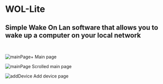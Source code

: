# WOL-Lite

## Simple Wake On Lan software that allows you to wake up a computer on your local network

<br />

![mainPage+](https://user-images.githubusercontent.com/56794631/149661114-346717c9-e778-4391-870e-3476fe88d6cf.png)
Main page

![mainPage](https://user-images.githubusercontent.com/56794631/149661118-3487dc1c-f963-4c54-b09e-f2333136ce4d.png)
Scrolled main page

![addDevice](https://user-images.githubusercontent.com/56794631/149661123-2320eb03-5bc0-4c3f-969b-75c5cbe392c7.png)
Add device page
